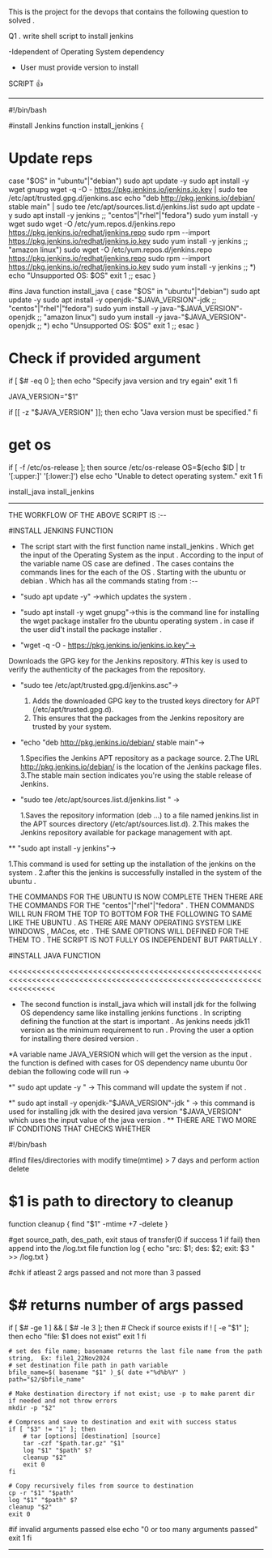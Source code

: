 This is the project for the devops that contains the following question to solved .
 
Q1 . write shell script to install jenkins 

-Idependent of Operating System dependency 

- User must provide version to install

SCRIPT :+1:  
**************************************************************************************************************************

#!/bin/bash

#install Jenkins
function install_jenkins {
  # Update reps
  case "$OS" in
    "ubuntu"|"debian")
      sudo apt update -y
      sudo apt install -y wget gnupg
      wget -q -O - https://pkg.jenkins.io/jenkins.io.key | sudo tee /etc/apt/trusted.gpg.d/jenkins.asc
      echo "deb http://pkg.jenkins.io/debian/ stable main" | sudo tee /etc/apt/sources.list.d/jenkins.list
      sudo apt update -y
      sudo apt install -y jenkins
      ;;
    "centos"|"rhel"|"fedora")
      sudo yum install -y wget
      sudo wget -O /etc/yum.repos.d/jenkins.repo https://pkg.jenkins.io/redhat/jenkins.repo
      sudo rpm --import https://pkg.jenkins.io/redhat/jenkins.io.key
      sudo yum install -y jenkins
      ;;
    "amazon linux")
      sudo wget -O /etc/yum.repos.d/jenkins.repo https://pkg.jenkins.io/redhat/jenkins.repo
      sudo rpm --import https://pkg.jenkins.io/redhat/jenkins.io.key
      sudo yum install -y jenkins
      ;;
    *)
      echo "Unsupported OS: $OS"
      exit 1
      ;;
  esac
}

#ins Java
function install_java {
  case "$OS" in
    "ubuntu"|"debian")
      sudo apt update -y
      sudo apt install -y openjdk-"$JAVA_VERSION"-jdk
      ;;
    "centos"|"rhel"|"fedora")
      sudo yum install -y java-"$JAVA_VERSION"-openjdk
      ;;
    "amazon linux")
      sudo yum install -y java-"$JAVA_VERSION"-openjdk
      ;;
    *)
      echo "Unsupported OS: $OS"
      exit 1
      ;;
  esac
}

# Check if provided argument
if [ $# -eq 0 ]; then
	echo "Specify java version and try egain"
	exit 1
fi

JAVA_VERSION="$1"

if [[ -z "$JAVA_VERSION" ]]; then
  echo "Java version must be specified."
fi

# get os
if [ -f /etc/os-release ]; then
  source /etc/os-release
  OS=$(echo $ID | tr '[:upper:]' '[:lower:]')
else
  echo "Unable to detect operating system."
  exit 1
fi


install_java
install_jenkins


************************************************************************************************************************
THE WORKFLOW OF THE ABOVE SCRIPT IS :--

#INSTALL JENKINS FUNCTION
>>>>>>>>>>>>>>>>>>>>>>>>>>>>>>>>>>>>>>>>>>>>>>>>>>>>>>>>>>>>>>>>>>>>>>>>>>>>>>>>>>>>>>>>>>>>>>>>>>>>>>>>>>
* The script start with the first function name install_jenkins . Which get the input of the Operating System as the input . According to the input of the variable name OS case are defined . The cases contains the commands lines for the each of the OS . Starting with the  ubuntu or debian . Which has all the commands stating from :--
*  "sudo apt update -y" ->which updates the system .
 
*  "sudo apt install -y wget gnupg"->this is the command line for installing the wget package installer fro the ubuntu operating system . in case if the user did't install the package installer .

* "wget -q -O - https://pkg.jenkins.io/jenkins.io.key"->

Downloads the GPG key for the Jenkins repository.
 #This key is used to verify the authenticity of the packages from the repository.

* "sudo tee /etc/apt/trusted.gpg.d/jenkins.asc"->

   1. Adds the downloaded GPG key to the trusted keys directory for APT (/etc/apt/trusted.gpg.d).
   2. This ensures that the packages from the Jenkins repository are trusted by your system.

* "echo "deb http://pkg.jenkins.io/debian/ stable main"->

    1.Specifies the Jenkins APT repository as a package source.
    2.The URL http://pkg.jenkins.io/debian/ is the location of the Jenkins package files.
    3.The stable main section indicates you're using the stable release of Jenkins.
* "sudo tee /etc/apt/sources.list.d/jenkins.list " ->

   1.Saves the repository information (deb ...) to a file named jenkins.list in the APT sources directory (/etc/apt/sources.list.d).
   2.This makes the Jenkins repository available for package management with apt.

** "sudo apt install -y jenkins"-> 
   
   1.This command is used for setting up the installation of the jenkins on the system .
   2.after this the jenkins is successfully installed in the system of the  ubuntu .

THE COMMANDS FOR THE UBUNTU IS NOW COMPLETE THEN THERE ARE THE COMMANDS FOR THE "centos"|"rhel"|"fedora"  . THEN COMMANDS WILL RUN FROM THE TOP TO BOTTOM FOR THE FOLLOWING TO SAME LIKE THE UBUNTU . AS THERE ARE MANY OPERATING SYSTEM LIKE WINDOWS , MACos, etc . THE SAME OPTIONS WILL DEFINED FOR THE THEM TO . THE SCRIPT IS NOT FULLY OS INDEPENDENT BUT PARTIALLY .
>>>>>>>>>>>>>>>>>>>>>>>>>>>>>>>>>>>>>>>>>>>>>>>>>>>>>>>>>>>>>>>>>>>>>>>>>>>>>>>>>>>>>>>>>>>>>>>>>>>>>>>>>>>>>>>>>>>>>>


#INSTALL JAVA FUNCTION


<<<<<<<<<<<<<<<<<<<<<<<<<<<<<<<<<<<<<<<<<<<<<<<<<<<<<<<<<<<<<<<<<<<<<<<<<<<<<<<<<<<<<<<<<<<<<<<<<<<<<<<<<<<<<<<<<<<<<<
* The second function is install_java which will install jdk for the follwing OS dependency same like installing jenkins functions . In scripting defining the function at the  start is important . As jenkins needs jdk11 version as the minimum requirement to run . Proving the user a option for installing there desired version .

*A variable name JAVA_VERSION which will get the version as the input . the function is defined with cases for OS dependency name ubuntu 0or debian the following code will run ->

  *" sudo apt update -y " -> This command will update the system if not .
      
  *" sudo apt install -y openjdk-"$JAVA_VERSION"-jdk " -> this command is used for installing jdk with the desired java version 
                                                          "$JAVA_VERSION" which uses the input value of the java version .
** THERE ARE TWO MORE IF CONDITIONS THAT CHECKS WHETHER 





























#!/bin/bash

#find files/directories with modify time(mtime) > 7 days and perform action delete
# $1 is path to directory to cleanup
function cleanup {
    find "$1" -mtime +7 -delete
}

#get source_path, des_path, exit staus of transfer(0 if success 1 if fail) then append into the /log.txt file
function log {
    echo "src: $1; des: $2; exit: $3 " >> /log.txt
}

#chk if atleast 2 args passed and not more than 3 passed
# $# returns number of args passed
if [ $# -ge 1 ] && [ $# -le 3 ]; then
    # Check if source exists
    if ! [ -e "$1" ]; then
        echo "file: $1 does not exist"
        exit 1
    fi
    
    # set des file name; basename returns the last file name from the path string,  Ex: file1_22Nov2024
    # set destination file path in path variable
    bfile_name=$( basename "$1" )_$( date +"%d%b%Y" )
    path="$2/$bfile_name"

    # Make destination directory if not exist; use -p to make parent dir if needed and not throw errors
    mkdir -p "$2"

    # Compress and save to destination and exit with success status
    if [ "$3" != "1" ]; then
        # tar [options] [destination] [source]
        tar -czf "$path.tar.gz" "$1"
        log "$1" "$path" $?
        cleanup "$2"
        exit 0
    fi

    # Copy recursively files from source to destination
    cp -r "$1" "$path"
    log "$1" "$path" $?
    cleanup "$2"
    exit 0

#if invalid arguments passed
else
    echo "0 or too many arguments passed"
    exit 1
fi

*********************************************************************************************************************

